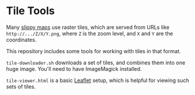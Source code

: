 Tile Tools
==========

Many [slippy maps](https://en.wikipedia.org/wiki/Tiled_web_map) use raster tiles, which are served from URLs like `http://.../Z/X/Y.png`, where `Z` is the zoom level, and `X` and `Y` are the coordinates.

This repository includes some tools for working with tiles in that format.

`tile-downloader.sh` downloads a set of tiles, and combines them into one huge image. You'll need to have ImageMagick installed.

`tile-viewer.html` is a basic [Leaflet]() setup, which is helpful for viewing such sets of tiles.

